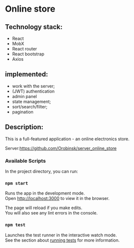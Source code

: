 # Online store

## Technology stack:
- React
- MobX
- React router
- React bootstrap
- Axios

## implemented:
- work with the server;
- (JWT) authentication
- admin panel
- state management;
- sort/search/filter;
- pagination


## Description:
This is a full-featured application - an online electronics store.

Server:https://github.com/Orobinsk/server_online_store



### Available Scripts

In the project directory, you can run:

### `npm start`

Runs the app in the development mode.\
Open [http://localhost:3000](http://localhost:3000) to view it in the browser.

The page will reload if you make edits.\
You will also see any lint errors in the console.

### `npm test`

Launches the test runner in the interactive watch mode.\
See the section about [running tests](https://facebook.github.io/create-react-app/docs/running-tests) for more information.
